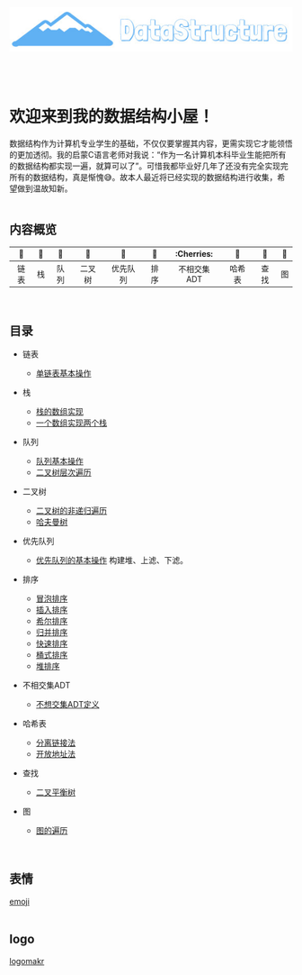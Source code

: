 <div align="center">
    <br>
    <br>
    <br>
    <img src="pics/logo.jpg" width="550px">
    <br>
    <br>
    <br>
    <br>
</div>

# 欢迎来到我的数据结构小屋！

数据结构作为计算机专业学生的基础，不仅仅要掌握其内容，更需实现它才能领悟的更加透彻。我的启蒙C语言老师对我说：“作为一名计算机本科毕业生能把所有的数据结构都实现一遍，就算可以了”。可惜我都毕业好几年了还没有完全实现完所有的数据结构，真是惭愧:sweat_smile:。故本人最近将已经实现的数据结构进行收集，希望做到温故知新。
<br>
<br>

## 内容概览

| :grapes: | :melon: | :watermelon: | :tangerine: | :lemon: | :banana: | :Cherries: | :pineapple: | :apple: | :strawberry: |
| :--------: | :---------: | :---------: | :---------: | :---------:| :---------: | :---------: | :-------: | :-------:| :------:|
| 链表 | 栈 | 队列 | 二叉树 | 优先队列 | 排序 | 不相交集ADT | 哈希表 | 查找 | 图 |
<br>

## 目录

* 链表
    * [单链表基本操作](./单链表/链表基本操作.cpp)

* 栈
    * [栈的数组实现](./栈/用数组实现的栈.cpp)
    * [一个数组实现两个栈](./栈/一个数组两个栈)

* 队列
    * [队列基本操作](./队列/队列基本操作/队列.cpp)
    * [二叉树层次遍历](./队列/二叉树层次遍历.cpp)

* 二叉树
    * [二叉树的非递归遍历](./二叉树/二叉树非递归遍历/二叉树非递归遍历.cpp)
    * [哈夫曼树](./二叉树/哈夫曼树/huffman.py)

* 优先队列
    * [优先队列的基本操作](./优先队列/堆.cpp)  构建堆、上滤、下滤。

* 排序
    * [冒泡排序](./排序/冒泡排序.cpp)
    * [插入排序](./排序/插入排序.cpp)
    * [希尔排序](./排序/希尔排序.cpp)
    * [归并排序](./排序/归并排序.cpp)
    * [快速排序](./排序/快速排序.cpp)
    * [桶式排序](./排序/桶式排序.cpp)
    * [堆排序](./排序/堆排序.cpp)

* 不相交集ADT
    * [不想交集ADT定义](./不相交集ADT/DisjSet.md)

* 哈希表
    * [分离链接法](./哈希表/分离链接法/HashTable.cpp)
    * [开放地址法](./哈希表/开放地址法（平方探测）/HashTable.cpp)

* 查找
    * [二叉平衡树](./二叉树/二叉平衡树/二叉平衡树基本操作.cpp)

* 图
    * [图的遍历](./图/图的遍历/图的遍历.cpp)
<br>

## 表情
[emoji](https://emojipedia.org/)
<br>
<br>

## logo
[logomakr](https://logomakr.com/)

